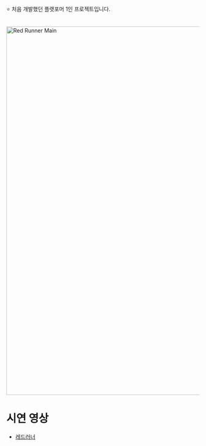 ⭐️ 처음 개발했던 플랫포머 1인 프로젝트입니다.

<br>

<img width="960" alt="Red Runner Main" src="https://github.com/user-attachments/assets/c5d2e4e4-31d7-4e0d-ba57-6189a5a08d16">

<br>

# 시연 영상  
+ [레드러너](<https://youtu.be/7BhSkwWOWAA>)
